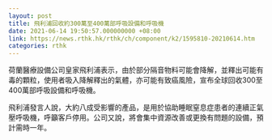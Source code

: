 ```yaml
---
layout: post
title: 飛利浦回收約300萬至400萬部呼吸設備和呼吸機
date: 2021-06-14 19:50:57.000000000 +08:00
link: https://news.rthk.hk/rthk/ch/component/k2/1595810-20210614.htm
categories: rthk
---
```


荷蘭醫療設備公司皇家飛利浦表示，由於部分隔音物料可能會降解，並釋出可能有毒的顆粒，使用者吸入降解釋出的氣體，亦可能有致癌風險，宣布全球回收300至400萬部呼吸設備和呼吸機。

飛利浦發言人說，大約八成受影響的產品，是用於協助睡眠窒息症患者的連續正氣壓呼吸機，呼籲客戶停用。公司又說，將會集中資源改善或更換有問題的設備，預計需時一年。
